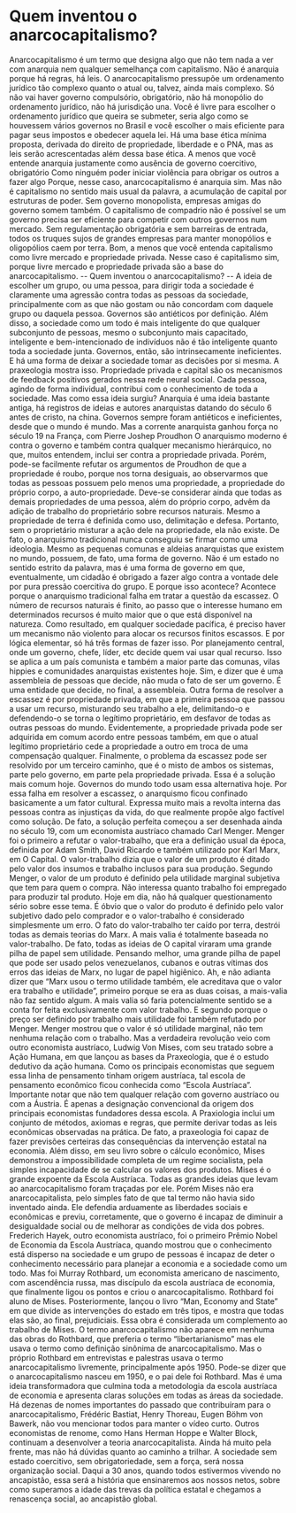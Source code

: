 # Quem inventou o anarcocapitalismo?

Anarcocapitalismo é um termo que designa algo que não tem nada a ver com anarquia nem qualquer semelhança com capitalismo.
Não é anarquia porque há regras, há leis.
O anarcocapitalismo pressupõe um ordenamento jurídico tão complexo quanto o atual ou, talvez, ainda mais complexo.
Só não vai haver governo compulsório, obrigatório, não há monopólio do ordenamento jurídico, não há jurisdição una.
Você é livre para escolher o ordenamento jurídico que queira se submeter, seria algo como se houvessem vários governos no Brasil e você escolher o mais eficiente para pagar seus impostos e obedecer aquela lei.
Há uma base ética mínima proposta, derivada do direito de propriedade, liberdade e o PNA, mas as leis serão acrescentadas além dessa base ética.
A menos que você entende anarquia justamente como ausência de governo coercitivo, obrigatório
Como ninguém poder iniciar violência para obrigar os outros a fazer algo
Porque, nesse caso, anarcocapitalismo é anarquia sim.
Mas não é capitalismo no sentido mais usual da palavra, a acumulação de capital por estruturas de poder. Sem governo monopolista, empresas amigas do governo somem também.
O capitalismo de compadrio não é possível se um governo precisa ser eficiente para competir com outros governos num mercado.
Sem regulamentação obrigatória e sem barreiras de entrada, todos os truques sujos de grandes empresas para manter monopólios e oligopólios caem por terra.
Bom, a menos que você entenda capitalismo como livre mercado e propriedade privada. Nesse caso é capitalismo sim, porque livre mercado e propriedade privada são a base do anarcocapitalismo.
-- Quem inventou o anarcocapitalismo? --
A ideia de escolher um grupo, ou uma pessoa, para dirigir toda a sociedade é claramente uma agressão contra todas as pessoas da sociedade, principalmente com as que não gostam ou não concordam com daquele grupo ou daquela pessoa.
Governos são antiéticos por definição.
Além disso, a sociedade como um todo é mais inteligente do que qualquer subconjunto de pessoas, mesmo o subconjunto mais capacitado, inteligente e bem-intencionado de indivíduos não é tão inteligente quanto toda a sociedade junta.
Governos, então, são intrinsecamente ineficientes.
E há uma forma de deixar a sociedade tomar as decisões por si mesma.
A praxeologia mostra isso.
Propriedade privada e capital são os mecanismos de feedback positivos gerados nessa rede neural social.
Cada pessoa, agindo de forma individual, contribui com o conhecimento de toda a sociedade.
Mas como essa ideia surgiu?
Anarquia é uma ideia bastante antiga, há registros de ideias e autores anarquistas datando do século 6 antes de cristo, na china.
Governos sempre foram antiéticos e ineficientes, desde que o mundo é mundo.
Mas a corrente anarquista ganhou força no século 19 na França, com Pierre Joshep Proudhon
O anarquismo moderno é contra o governo e também contra qualquer mecanismo hierárquico, no que, muitos entendem, inclui ser contra a propriedade privada.
Porém, pode-se facilmente refutar os argumentos de Proudhon de que a propriedade é roubo, porque nos torna desiguais, ao observarmos que todas as pessoas possuem pelo menos uma propriedade, a propriedade do próprio corpo, a auto-propriedade.
Deve-se considerar ainda que todas as demais propriedades de uma pessoa, além do próprio corpo, advêm da adição de trabalho do proprietário sobre recursos naturais.
Mesmo a propriedade de terra é definida como uso, delimitação e defesa.
Portanto, sem o proprietário misturar a ação dele na propriedade, ela não existe.
De fato, o anarquismo tradicional nunca conseguiu se firmar como uma ideologia.
Mesmo as pequenas comunas e aldeias anarquistas que existem no mundo, possuem, de fato, uma forma de governo.
Não é um estado no sentido estrito da palavra, mas é uma forma de governo em que, eventualmente, um cidadão é obrigado a fazer algo contra a vontade dele por pura pressão coercitiva do grupo.
E porque isso acontece? Acontece porque o anarquismo tradicional falha em tratar a questão da escassez.
O número de recursos naturais é finito, ao passo que o interesse humano em determinados recursos é muito maior que o que está disponível na natureza.
Como resultado, em qualquer sociedade pacífica, é preciso haver um mecanismo não violento para alocar os recursos finitos escassos.
E por lógica elementar, só há três formas de fazer isso.
Por planejamento central, onde um governo, chefe, líder, etc decide quem vai usar qual recurso.
Isso se aplica a um país comunista e também a maior parte das comunas, vilas hippies e comunidades anarquistas existentes hoje.
Sim, e dizer que é uma assembleia de pessoas que decide, não muda o fato de ser um governo. É uma entidade que decide, no final, a assembleia.
Outra forma de resolver a escassez é por propriedade privada, em que a primeira pessoa que passou a usar um recurso, misturando seu trabalho a ele, delimitando-o e defendendo-o se torna o legítimo proprietário, em desfavor de todas as outras pessoas do mundo.
Evidentemente, a propriedade privada pode ser adquirida em comum acordo entre pessoas também, em que o atual legítimo proprietário cede a propriedade a outro em troca de uma compensação qualquer.
Finalmente, o problema da escassez pode ser resolvido por um terceiro caminho, que é o misto de ambos os sistemas, parte pelo governo, em parte pela propriedade privada. Essa é a solução mais comum hoje. Governos do mundo todo usam essa alternativa hoje.
Por essa falha em resolver a escassez, o anarquismo ficou confinado basicamente a um fator cultural.
Expressa muito mais a revolta interna das pessoas contra as injustiças da vida, do que realmente propõe algo factível como solução.
De fato, a solução perfeita começou a ser desenhada ainda no século 19, com um economista austríaco chamado Carl Menger.
Menger foi o primeiro a refutar o valor-trabalho, que era a definição usual da época, definida por Adam Smith, David Ricardo e também utilizado por Karl Marx, em O Capital.
O valor-trabalho dizia que o valor de um produto é ditado pelo valor dos insumos e trabalho inclusos para sua produção.
Segundo Menger, o valor de um produto é definido pela utilidade marginal subjetiva que tem para quem o compra. Não interessa quanto trabalho foi empregado para produzir tal produto.
Hoje em dia, não há qualquer questionamento sério sobre esse tema. É óbvio que o valor do produto é definido pelo valor subjetivo dado pelo comprador e o valor-trabalho é considerado simplesmente um erro.
O fato do valor-trabalho ter caído por terra, destrói todas as demais teorias do Marx. A mais valia é totalmente baseada no valor-trabalho. De fato, todas as ideias de O capital viraram uma grande pilha de papel sem utilidade.
Pensando melhor, uma grande pilha de papel que pode ser usado pelos venezuelanos, cubanos e outras vítimas dos erros das ideias de Marx, no lugar de papel higiênico.
Ah, e não adianta dizer que “Marx usou o termo utilidade também, ele acreditava que o valor era trabalho e utilidade”, primeiro porque se era as duas coisas, a mais-valia não faz sentido algum.
A mais valia só faria potencialmente sentido se a conta for feita exclusivamente com valor trabalho.
E segundo porque o preço ser definido por trabalho mais utilidade foi também refutado por Menger. Menger mostrou que o valor é só utilidade marginal, não tem nenhuma relação com o trabalho.
Mas a verdadeira revolução veio com outro economista austríaco, Ludwig Von Mises, com seu tratado sobre a Ação Humana, em que lançou as bases da Praxeologia, que é o estudo dedutivo da ação humana.
Como os principais economistas que seguem essa linha de pensamento tinham origem austríaca, tal escola de pensamento econômico ficou conhecida como “Escola Austríaca”.
Importante notar que não tem qualquer relação com governo austríaco ou com a Áustria. É apenas a designação convencional da origem dos principais economistas fundadores dessa escola.
A Praxiologia inclui um conjunto de métodos, axiomas e regras, que permite derivar todas as leis econômicas observadas na prática.
De fato, a praxeologia foi capaz de fazer previsões certeiras das consequências da intervenção estatal na economia.
Além disso, em seu livro sobre o cálculo econômico, Mises demonstrou a impossibilidade completa de um regime socialista, pela simples incapacidade de se calcular os valores dos produtos.
Mises é o grande expoente da Escola Austríaca. Todas as grandes ideias que levam ao anarcocapitalismo foram traçadas por ele.
Porém Mises não era anarcocapitalista, pelo simples fato de que tal termo não havia sido inventado ainda.
Ele defendia arduamente as liberdades sociais e econômicas e previu, corretamente, que o governo é incapaz de diminuir a desigualdade social ou de melhorar as condições de vida dos pobres.
Frederich Hayek, outro economista austríaco, foi o primeiro Prêmio Nobel de Economia da Escola Austríaca, quando mostrou que o conhecimento está disperso na sociedade e um grupo de pessoas é incapaz de deter o conhecimento necessário para planejar a economia e a sociedade como um todo.
Mas foi Murray Rothbard, um economista americano de nascimento, com ascendência russa, mas discípulo da escola austríaca de economia, que finalmente ligou os pontos e criou o anarcocapitalismo.
Rothbard foi aluno de Mises. Posteriormente, lançou o livro “Man, Economy and State” em que divide as intervenções do estado em três tipos, e mostra que todas elas são, ao final, prejudiciais.
Essa obra é considerada um complemento ao trabalho de Mises.
O termo anarcocapitalismo não aparece em nenhuma das obras do Rothbard, que preferia o termo “libertarianismo” mas ele usava o termo como definição sinônima de anarcocapitalismo.
Mas o próprio Rothbard em entrevistas e palestras usava o termo anarcocapitalismo livremente, principalmente após 1950.
Pode-se dizer que o anarcocapitalismo nasceu em 1950, e o pai dele foi Rothbard.
Mas é uma ideia transformadora que culmina toda a metodologia da escola austríaca de economia e apresenta claras soluções em todas as áreas da sociedade.
Há dezenas de nomes importantes do passado que contribuíram para o anarcocapitalismo, Frédéric Bastiat, Henry Thoreau, Eugen Böhm von Bawerk, não vou mencionar todos para manter o vídeo curto.
Outros economistas de renome, como Hans Herman Hoppe e Walter Block, continuam a desenvolver a teoria anarcocapitalista. Ainda há muito pela frente, mas não há dúvidas quanto ao caminho a trilhar.
A sociedade sem estado coercitivo, sem obrigatoriedade, sem a força, será nossa organização social.
Daqui a 30 anos, quando todos estivermos vivendo no ancapistão, essa será a história que ensinaremos aos nossos netos, sobre como superamos a idade das trevas da política estatal e chegamos a renascença social, ao ancapistão global.
